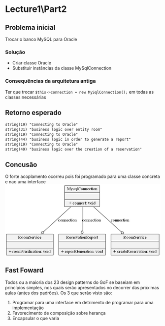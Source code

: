 # Lecture1\Part2

## Problema inicial
Trocar o banco MySQL para Oracle

### Solução
- Criar classe Oracle
- Substituir instâncias da classe MySqlConnection

### Consequências da arquitetura antiga
Ter que trocar ``$this->connection = new MySqlConnection();`` em todas as classes necessárias

## Retorno esperado
```
string(19) "Connecting to Oracle"
string(31) "business logic over entity room"
string(19) "Connecting to Oracle"
string(44) "business logic in order to generate a report"
string(19) "Connecting to Oracle"
string(49) "business logic over the creation of a reservation"
```

## Concusão
O forte acoplamento ocorreu pois foi programado para uma classe concreta e nao uma interface
![uml](uml.gv.png)

## Fast Foward
Todos ou a maioria dos 23 design patterns do GoF se baseiam em princípios simples, nos quais serão apresentados no decorrer das próximas aulas (antes dos padrões). Os 3 que serão visto são:
1. Programar para uma interface em detrimento de programar para uma implementação
2. Favorecimento de composição sobre herança
3. Encapsular o que varia
